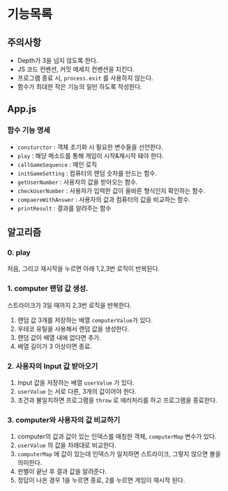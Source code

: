 # 기능목록
## 주의사항
- Depth가 3을 넘지 않도록 한다.
- JS 코드 컨벤션, 커밋 메세지 컨벤션을 지킨다.
- 프로그램 종료 시, `process.exit` 를 사용하지 않는다. 
- 함수가 최대한 작은 기능의 일만 하도록 작성한다.

## App.js
### 함수 기능 명세
- `consturctor` : 객체 초기화 시 필요한 변수들을 선언한다.
- `play` : 해당 메소드를 통해 게임이 시작&재시작 돼야 한다.
- `callGameSequence` : 메인 로직
- `initGameSetting` : 컴퓨터의 랜덤 숫자를 만드는 함수.
- `getUserNumber` : 사용자의 값을 받아오는 함수.
- `checkUserNumber` : 사용자가 입력한 값이 올바른 형식인지 확인하는 함수.
- `compaereWithAnswer` : 사용자의 값과 컴퓨터의 값을 비교하는 함수.
- `printResult` : 결과를 알려주는 함수

## 알고리즘 

### 0. play
처음, 그리고 재시작을 누르면 아래 1,2,3번 로직이 반복된다. 

### 1. computer 랜덤 값 생성.
스트라이크가 3일 때까지 2,3번 로직을 반복한다.
1. 랜덤 값 3개를 저장하는 배열 `computerValue`가 있다.
2. 우테코 유틸을 사용해서 랜덤 값을 생성한다.
3. 랜덤 값이 배열 내에 없다면 추가.
4. 배열 길이가 3 이상이면 종료.

### 2. 사용자의 Input 값 받아오기
1. Input 값을 저장하는 배열 `userValue` 가 있다.
2. `userValue` 는 서로 다른, 3개의 값이어야 한다.
3. 조건과 불일치하면 프로그램을 `throw` 로 에러처리를 하고 프로그램을 종료한다.

### 3. computer와 사용자의 값 비교하기
1. computer의 값과 값이 있는 인덱스를 매칭한 객체, `computerMap` 변수가 있다.
2. `userValue` 의 값을 차례대로 비교한다.
3. `computerMap` 에 값이 있는데 인덱스가 일치하면 스트라이크, 그렇지 않으면 볼을 의미한다.
4. 판별이 끝난 후 결과 값을 알려준다.
5. 정답이 나온 경우 1을 누르면 종료, 2를 누르면 게임이 재시작 된다. 